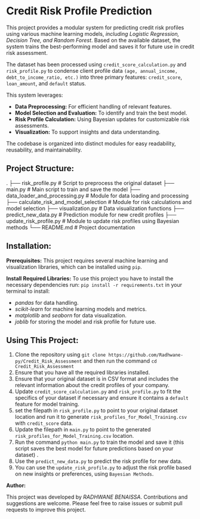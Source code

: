 # Credit Risk Profile Prediction

This project provides a modular system for predicting credit risk profiles using various machine learning models, *including Logistic Regression, Decision Tree, and Random Forest*. Based on the available dataset, the system trains the best-performing model and saves it for future use in credit risk assessment.

The dataset has been processed using `credit_score_calculation.py` and `risk_profile.py` to condense client profile data `(age, annual_income, debt_to_income_ratio, etc.)` into three primary features: `credit_score`, `loan_amount`, and `default` status.

This system leverages:

- **Data Preprocessing:** For efficient handling of relevant features.
- **Model Selection and Evaluation:** To identify and train the best model.
- **Risk Profile Calculation:** Using Bayesian updates for customizable risk assessments.
- **Visualization:** To support insights and data understanding.

The codebase is organized into distinct modules for easy readability, reusability, and maintainability.


## Project Structure:
.
├── risk_profile.py                             # Script to preprocess the original dataset
├── main.py                                     # Main script to train and save the model
├── data_loader_and_processing.py               # Module for data loading and processing
├── calculate_risk_and_model_selection          # Module for risk calculations and model selection
├── visualization.py                            # Data visualization functions
├── predict_new_data.py                         # Prediction module for new credit profiles
├── update_risk_profile.py                      # Module to update risk profiles using Bayesian methods
└── README.md                                   # Project documentation

## Installation:

**Prerequisites:**
This project requires several machine learning and visualization libraries, which can be installed using `pip`.

**Install Required Libraries:**
To use this project you have to install the necessary dependencies run: `pip install -r requirements.txt` in your terminal to install:
- *pandas* for data handling.
- *scikit-learn* for machine learning models and metrics.
- *matplotlib* and *seaborn* for data visualization.
- *joblib* for storing the model and risk profile for future use.


## Using This Project:
1. Clone the repository using `git clone https://github.com/Radhwane-py/Credit_Risk_Assessment` and then run the command `cd Credit_Risk_Assessment`
2. Ensure that you have all the required libraries installed.
3. Ensure that your original dataset is in CSV format and includes the relevant information about the credit profiles of your company.
4. Update `credit_score_calculation.py` and `risk_profile.py` to fit the specifics of your dataset if necessary and ensure it contains a `default` feature for model training.
5. set the filepath in `risk_profile.py` to point to your original dataset location and run it to generate `risk_profiles_for_Model_Training.csv` with `credit_score` data.
6. Update the filepath in `main.py` to point to the generated `risk_profiles_for_Model_Training.csv` location.
7. Run the command `python main.py` to train the model and save it (this script saves the best model for future predictions based on your dataset) .
8. Use the `predict_new_data.py` to predict the risk profile for new data.
9. You can use the `update_risk_profile.py`  to adjust the risk profile based on new insights or preferences, using `Bayesian Methods`.

**Author:**

This project was developed by           *RADHWANE BENAISSA*.
Contributions and suggestions are welcome.
Please feel free to raise issues or submit pull requests to improve this project.
